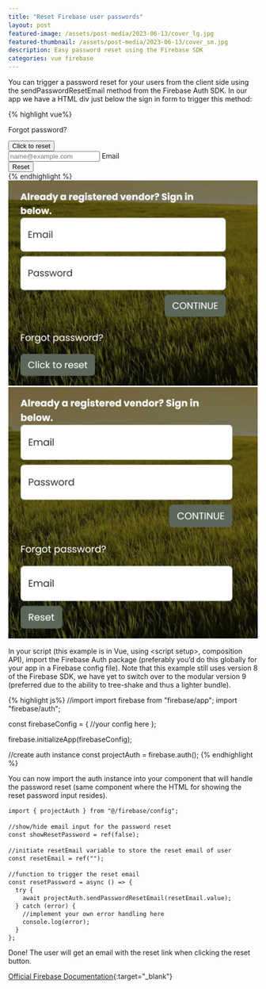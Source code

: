 ```yaml
---
title: "Reset Firebase user passwords"
layout: post
featured-image: /assets/post-media/2023-06-13/cover_lg.jpg
featured-thumbnail: /assets/post-media/2023-06-13/cover_sm.jpg
description: Easy password reset using the Firebase SDK
categories: vue firebase
---
```


You can trigger a password reset for your users from the client side using the sendPasswordResetEmail method from the Firebase Auth SDK. In our app we have a HTML div just below the sign in form to trigger this method:

{% highlight vue%}

<div>
        <p>Forgot password?</p>
        <button
          @click="showResetPassword = !showResetPassword"
          class="btn btn-secondary"
          v-if="!showResetPassword"
        >
          Click to reset
        </button>
        <form
          v-if="showResetPassword"
          @submit.prevent="resetPassword"
          class="text-dark"
        >
          <div class="form-floating mb-2">
            <input
              type="email"
              required
              placeholder="name@example.com"
              autocomplete="username"
              name="resetEmail"
              v-model="resetEmail"
              class="form-control"
              id="floatingResetEmail"
            />
            <label for="floatingResetEmail">Email</label>
          </div>
          <button class="btn btn-secondary">Reset</button>
        </form>
      </div>
{% endhighlight %}

<img class="" src="/assets/post-media/2023-06-13/currentLoginPage.jpg"/>

<img class="" src="/assets/post-media/2023-06-13/currentLoginPage2.jpg"/>

In your script (this example is in Vue, using \<script setup\>, composition API), import the Firebase Auth package (preferably you’d do this globally for your app in a Firebase config file). Note that this example still uses version 8 of the Firebase SDK, we have yet to switch over to the modular version 9 (preferred due to the ability to tree-shake and thus a lighter bundle).

{% highlight js%}
//import
import firebase from "firebase/app";
import "firebase/auth";

const firebaseConfig = {
//your config here
};

firebase.initializeApp(firebaseConfig);

//create auth instance
const projectAuth = firebase.auth();
{% endhighlight %}

You can now import the auth instance into your component that will handle the password reset (same component where the HTML for showing the reset password input resides).

```
import { projectAuth } from "@/firebase/config";

//show/hide email input for the password reset
const showResetPassword = ref(false);

//initiate resetEmail variable to store the reset email of user
const resetEmail = ref("");

//function to trigger the reset email
const resetPassword = async () => {
  try {
    await projectAuth.sendPasswordResetEmail(resetEmail.value);
  } catch (error) {
    //implement your own error handling here
    console.log(error);
  }
};

```

Done! The user will get an email with the reset link when clicking the reset button.

[Official Firebase Documentation](https://firebase.google.com/docs/auth/admin/email-action-links){:target="\_blank"}
